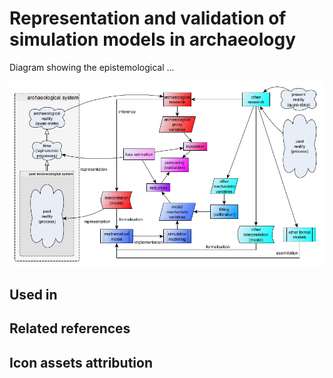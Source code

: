 # Representation and validation of simulation models in archaeology

Diagram showing the epistemological ...

![](representation-and-validation.png)

## Used in



## Related references



## Icon assets attribution


